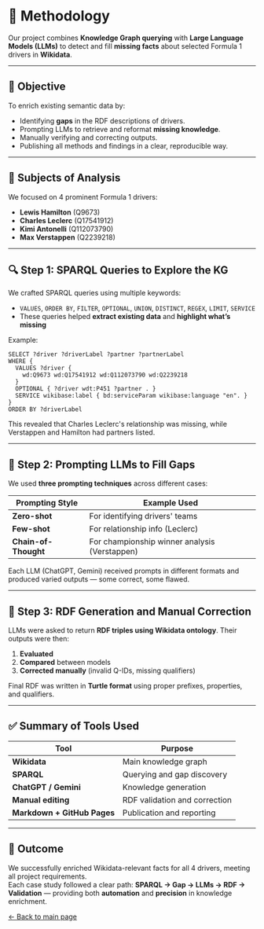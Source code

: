 # 🧪 Methodology

Our project combines **Knowledge Graph querying** with **Large Language Models (LLMs)** to detect and fill **missing facts** about selected Formula 1 drivers in **Wikidata**.

---

## 🎯 Objective

To enrich existing semantic data by:
- Identifying **gaps** in the RDF descriptions of drivers.
- Prompting LLMs to retrieve and reformat **missing knowledge**.
- Manually verifying and correcting outputs.
- Publishing all methods and findings in a clear, reproducible way.

---

## 👥 Subjects of Analysis

We focused on 4 prominent Formula 1 drivers:

- **Lewis Hamilton** (Q9673)
- **Charles Leclerc** (Q17541912)
- **Kimi Antonelli** (Q112073790)
- **Max Verstappen** (Q2239218)

---

## 🔍 Step 1: SPARQL Queries to Explore the KG

We crafted SPARQL queries using multiple keywords:

- `VALUES`, `ORDER BY`, `FILTER`, `OPTIONAL`, `UNION`, `DISTINCT`, `REGEX`, `LIMIT`, `SERVICE`
- These queries helped **extract existing data** and **highlight what’s missing**

Example:
```sparql
SELECT ?driver ?driverLabel ?partner ?partnerLabel
WHERE {
  VALUES ?driver {
    wd:Q9673 wd:Q17541912 wd:Q112073790 wd:Q2239218
  }
  OPTIONAL { ?driver wdt:P451 ?partner . }
  SERVICE wikibase:label { bd:serviceParam wikibase:language "en". }
}
ORDER BY ?driverLabel
```

This revealed that Charles Leclerc's relationship was missing, while Verstappen and Hamilton had partners listed.

---

## 🤖 Step 2: Prompting LLMs to Fill Gaps

We used **three prompting techniques** across different cases:

| Prompting Style | Example Used |
|------------------|--------------|
| **Zero-shot** | For identifying drivers' teams |
| **Few-shot** | For relationship info (Leclerc) |
| **Chain-of-Thought** | For championship winner analysis (Verstappen) |

Each LLM (ChatGPT, Gemini) received prompts in different formats and produced varied outputs — some correct, some flawed.

---

## 🧱 Step 3: RDF Generation and Manual Correction

LLMs were asked to return **RDF triples using Wikidata ontology**. Their outputs were then:

1. **Evaluated**
2. **Compared** between models
3. **Corrected manually** (invalid Q-IDs, missing qualifiers)

Final RDF was written in **Turtle format** using proper prefixes, properties, and qualifiers.

---

## ✅ Summary of Tools Used

| Tool | Purpose |
|------|---------|
| **Wikidata** | Main knowledge graph |
| **SPARQL** | Querying and gap discovery |
| **ChatGPT / Gemini** | Knowledge generation |
| **Manual editing** | RDF validation and correction |
| **Markdown + GitHub Pages** | Publication and reporting

---

## 📎 Outcome

We successfully enriched Wikidata-relevant facts for all 4 drivers, meeting all project requirements.  
Each case study followed a clear path: **SPARQL → Gap → LLMs → RDF → Validation** — providing both **automation** and **precision** in knowledge enrichment.

<p><a href="/formula1/">← Back to main page</a></p>

